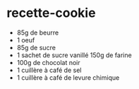 # recette-cookie
- 85g de beurre
- 1 oeuf
- 85g de sucre
- 1 sachet de sucre vanillé 150g de farine
- 100g de chocolat noir
- 1 cuillère à café de sel
- 1 cuillère à café de levure chimique
